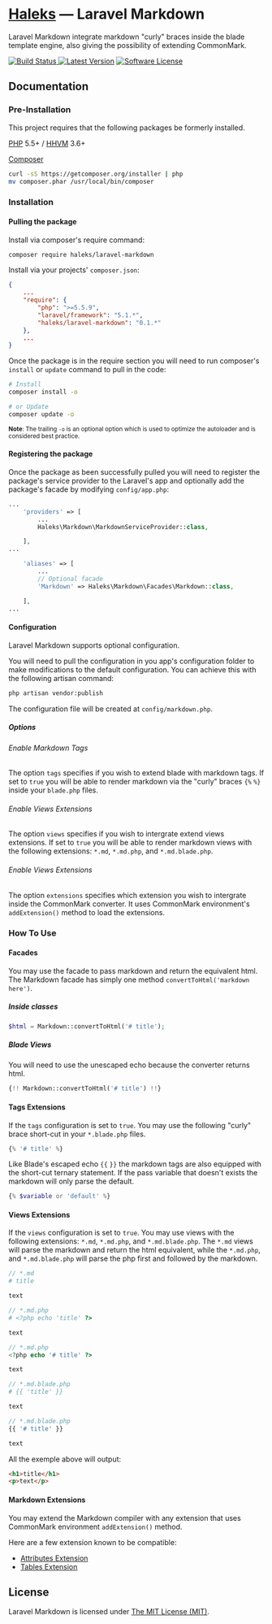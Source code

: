 # [Haleks](https://haleks.ca) — Laravel Markdown

Laravel Markdown integrate markdown "curly" braces inside the blade template engine, also giving the possibility of extending CommonMark.

<a href="https://travis-ci.org/haleks/laravel-markdown/"><img src="https://img.shields.io/travis/haleks/laravel-markdown/master.svg?style=flat-square" alt="Build Status">
<a href="https://github.com/haleks/laravel-markdown/releases"><img src="https://img.shields.io/github/release/haleks/laravel-markdown.svg?style=flat-square" alt="Latest Version"></img></a>
<a href="LICENSE"><img src="https://img.shields.io/badge/license-MIT-brightgreen.svg?style=flat-square" alt="Software License"></img></a>


## Documentation

### Pre-Installation
This project requires that the following packages be formerly installed.

[PHP](https://php.net) 5.5+ / [HHVM](http://hhvm.com) 3.6+

[Composer](https://github.com/composer/composer)  
```bash
curl -sS https://getcomposer.org/installer | php
mv composer.phar /usr/local/bin/composer
```


### Installation

#### Pulling the package
Install via composer's require command:
```bash
composer require haleks/laravel-markdown
```

Install via your projects' `composer.json`:
```json
{
    ...
    "require": {
        "php": ">=5.5.9",
        "laravel/framework": "5.1.*",
        "haleks/laravel-markdown": "0.1.*"
    },
    ...
}
```

Once the package is in the require section you will need to run composer's `install` or `update` command to pull in the code:
```bash
# Install
composer install -o

# or Update
composer update -o
```
<sup>**Note**: The trailing `-o` is an optional option which is used to optimize the autoloader and is considered best practice.</sup>


#### Registering the package
Once the package as been successfully pulled you will need to register the package's service provider to the Laravel's app and optionally add the package's facade by modifying `config/app.php`:

```php
...
    'providers' => [
        ...
        Haleks\Markdown\MarkdownServiceProvider::class,

    ],
...

    'aliases' => [
        ...
        // Optional facade
        'Markdown' => Haleks\Markdown\Facades\Markdown::class,

    ],
...
```


#### Configuration
Laravel Markdown supports optional configuration.

You will need to pull the configuration in you app's configuration folder to make modifications to the default configuration.  You can achieve this with the following artisan command:

``` bash
php artisan vendor:publish
```

The configuration file will be created at `config/markdown.php`.


##### Options

###### Enable Markdown Tags
The option `tags` specifies if you wish to extend blade with markdown tags.  If set to `true` you will be able to render markdown via the "curly" braces  `{%` `%}` inside your `blade.php` files.

###### Enable Views Extensions
The option `views` specifies if you wish to intergrate extend views extensions.  If set to `true` you will be able to render markdown views with the following extensions:  `*.md`, `*.md.php`, and `*.md.blade.php`.

###### Enable Views Extensions
The option `extensions` specifies which extension you wish to intergrate inside the CommonMark converter.  It uses CommonMark environment's `addExtension()` method to load the extensions.


### How To Use

#### Facades
You may use the facade to pass markdown and return the equivalent html.  The Markdown facade has simply one method `convertToHtml('markdown here')`.

##### Inside classes
```php
$html = Markdown::convertToHtml('# title');
```

##### Blade Views
You will need to use the unescaped echo because the converter returns html.

```php
{!! Markdown::convertToHtml('# title') !!}
```

#### Tags Extensions
If the `tags` configuration is set to `true`.  You may use the following "curly" brace short-cut in your `*.blade.php` files.

```php
{% '# title' %}
```

Like Blade's escaped echo `{{` `}}` the markdown tags are also equipped with the short-cut ternary statement.  If the pass variable that doesn't exists the markdown will only parse the default.

```php
{% $variable or 'default' %}
```

#### Views Extensions
If the `views` configuration is set to `true`.  You may use views with the following extensions: `*.md`, `*.md.php`, and `*.md.blade.php`.  The `*.md` views will parse the markdown and return the html equivalent, while the `*.md.php`, and `*.md.blade.php` will parse the php first and followed by the markdown.

```php
// *.md
# title

text
```
```php
// *.md.php
# <?php echo 'title' ?>

text
```
```php
// *.md.php
<?php echo '# title' ?>

text
```
```php
// *.md.blade.php
# {{ 'title' }}

text
```
```php
// *.md.blade.php
{{ '# title' }}

text
```

All the exemple above will output:

```html
<h1>title</h1>
<p>text</p>
```

#### Markdown Extensions
You may extend the Markdown compiler with any extension that uses CommonMark environment `addExtension()` method.

Here are a few extension known to be compatible:
- [Attributes Extension](https://github.com/webuni/commonmark-table-extension)
- [Tables Extension](https://github.com/webuni/commonmark-table-extension)


## License
Laravel Markdown is licensed under [The MIT License (MIT)](LICENSE).
